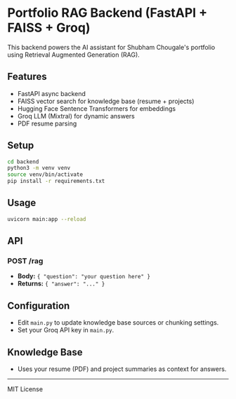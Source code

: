 # Portfolio RAG Backend (FastAPI + FAISS + Groq)

This backend powers the AI assistant for Shubham Chougale's portfolio using Retrieval Augmented Generation (RAG).

## Features
- FastAPI async backend
- FAISS vector search for knowledge base (resume + projects)
- Hugging Face Sentence Transformers for embeddings
- Groq LLM (Mixtral) for dynamic answers
- PDF resume parsing

## Setup

```bash
cd backend
python3 -m venv venv
source venv/bin/activate
pip install -r requirements.txt
```

## Usage

```bash
uvicorn main:app --reload
```

## API

### POST /rag
- **Body:** `{ "question": "your question here" }`
- **Returns:** `{ "answer": "..." }`

## Configuration
- Edit `main.py` to update knowledge base sources or chunking settings.
- Set your Groq API key in `main.py`.

## Knowledge Base
- Uses your resume (PDF) and project summaries as context for answers.

---
MIT License 